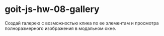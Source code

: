 # goit-js-hw-08-gallery
 Создай галерею с возможностью клика по ее элементам и просмотра полноразмерного изображения в модальном окне. 
